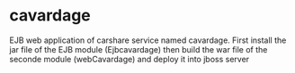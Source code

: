 # cavardage
EJB web application of carshare service named cavardage. 
First install the jar file of the EJB module (Ejbcavardage) then build the war file of the seconde module (webCavardage) and deploy it into jboss server 
